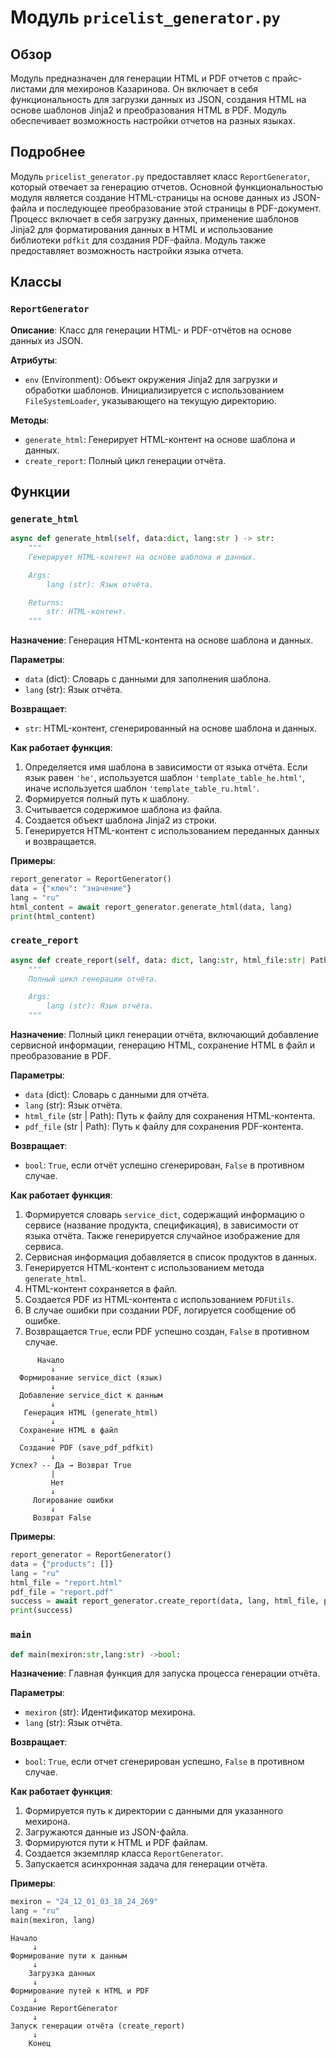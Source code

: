 # Модуль `pricelist_generator.py`

## Обзор

Модуль предназначен для генерации HTML и PDF отчетов с прайс-листами для мехиронов Казаринова. Он включает в себя функциональность для загрузки данных из JSON, создания HTML на основе шаблонов Jinja2 и преобразования HTML в PDF. Модуль обеспечивает возможность настройки отчетов на разных языках.

## Подробнее

Модуль `pricelist_generator.py` предоставляет класс `ReportGenerator`, который отвечает за генерацию отчетов. Основной функциональностью модуля является создание HTML-страницы на основе данных из JSON-файла и последующее преобразование этой страницы в PDF-документ. Процесс включает в себя загрузку данных, применение шаблонов Jinja2 для форматирования данных в HTML и использование библиотеки `pdfkit` для создания PDF-файла. Модуль также предоставляет возможность настройки языка отчета.

## Классы

### `ReportGenerator`

**Описание**: Класс для генерации HTML- и PDF-отчётов на основе данных из JSON.

**Атрибуты**:

- `env` (Environment): Объект окружения Jinja2 для загрузки и обработки шаблонов. Инициализируется с использованием `FileSystemLoader`, указывающего на текущую директорию.

**Методы**:

- `generate_html`: Генерирует HTML-контент на основе шаблона и данных.
- `create_report`: Полный цикл генерации отчёта.

## Функции

### `generate_html`

```python
async def generate_html(self, data:dict, lang:str ) -> str:
    """
    Генерирует HTML-контент на основе шаблона и данных.

    Args:
        lang (str): Язык отчёта.

    Returns:
        str: HTML-контент.
    """
```

**Назначение**: Генерация HTML-контента на основе шаблона и данных.

**Параметры**:

- `data` (dict): Словарь с данными для заполнения шаблона.
- `lang` (str): Язык отчёта.

**Возвращает**:

- `str`: HTML-контент, сгенерированный на основе шаблона и данных.

**Как работает функция**:

1. Определяется имя шаблона в зависимости от языка отчёта. Если язык равен `'he'`, используется шаблон `'template_table_he.html'`, иначе используется шаблон `'template_table_ru.html'`.
2. Формируется полный путь к шаблону.
3. Считывается содержимое шаблона из файла.
4. Создается объект шаблона Jinja2 из строки.
5. Генерируется HTML-контент с использованием переданных данных и возвращается.

**Примеры**:

```python
report_generator = ReportGenerator()
data = {"ключ": "значение"}
lang = "ru"
html_content = await report_generator.generate_html(data, lang)
print(html_content)
```

### `create_report`

```python
async def create_report(self, data: dict, lang:str, html_file:str| Path, pdf_file:str |Path) -> bool:
    """
    Полный цикл генерации отчёта.

    Args:
        lang (str): Язык отчёта.
    """
```

**Назначение**: Полный цикл генерации отчёта, включающий добавление сервисной информации, генерацию HTML, сохранение HTML в файл и преобразование в PDF.

**Параметры**:

- `data` (dict): Словарь с данными для отчёта.
- `lang` (str): Язык отчёта.
- `html_file` (str | Path): Путь к файлу для сохранения HTML-контента.
- `pdf_file` (str | Path): Путь к файлу для сохранения PDF-контента.

**Возвращает**:

- `bool`: `True`, если отчёт успешно сгенерирован, `False` в противном случае.

**Как работает функция**:

1. Формируется словарь `service_dict`, содержащий информацию о сервисе (название продукта, спецификация), в зависимости от языка отчёта. Также генерируется случайное изображение для сервиса.
2. Сервисная информация добавляется в список продуктов в данных.
3. Генерируется HTML-контент с использованием метода `generate_html`.
4. HTML-контент сохраняется в файл.
5. Создается PDF из HTML-контента с использованием `PDFUtils`.
6. В случае ошибки при создании PDF, логируется сообщение об ошибке.
7. Возвращается `True`, если PDF успешно создан, `False` в противном случае.

```
      Начало
         ↓
  Формирование service_dict (язык)
         ↓
  Добавление service_dict к данным
         ↓
   Генерация HTML (generate_html)
         ↓
  Сохранение HTML в файл
         ↓
  Создание PDF (save_pdf_pdfkit)
         ↓
Успех? -- Да → Возврат True
         |
         Нет
         ↓
     Логирование ошибки
         ↓
     Возврат False
```

**Примеры**:

```python
report_generator = ReportGenerator()
data = {"products": []}
lang = "ru"
html_file = "report.html"
pdf_file = "report.pdf"
success = await report_generator.create_report(data, lang, html_file, pdf_file)
print(success)
```

### `main`

```python
def main(mexiron:str,lang:str) ->bool:
```

**Назначение**: Главная функция для запуска процесса генерации отчёта.

**Параметры**:

- `mexiron` (str): Идентификатор мехирона.
- `lang` (str): Язык отчёта.

**Возвращает**:

- `bool`: `True`, если отчет сгенерирован успешно, `False` в противном случае.

**Как работает функция**:

1. Формируется путь к директории с данными для указанного мехирона.
2. Загружаются данные из JSON-файла.
3. Формируются пути к HTML и PDF файлам.
4. Создается экземпляр класса `ReportGenerator`.
5. Запускается асинхронная задача для генерации отчёта.

**Примеры**:

```python
mexiron = "24_12_01_03_18_24_269"
lang = "ru"
main(mexiron, lang)
```
```
Начало
     ↓
Формирование пути к данным
     ↓
    Загрузка данных
     ↓
Формирование путей к HTML и PDF
     ↓
Создание ReportGenerator
     ↓
Запуск генерации отчёта (create_report)
     ↓
    Конец